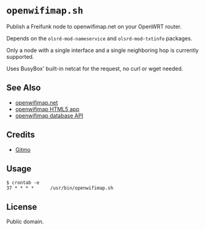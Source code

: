 # `openwifimap.sh`

Publish a Freifunk node to openwifimap.net on your OpenWRT router.

Depends on the `olsrd-mod-nameservice` and `olsrd-mod-txtinfo` packages.

Only a node with a single interface and a single neighboring hop is currently supported.

Uses BusyBox' built-in netcat for the request, no curl or wget needed.

## See Also

* [openwifimap.net](http://openwifimap.net/)
* [openwifimap HTML5 app](https://github.com/freifunk/openwifimap-html5)
* [openwifimap database API](https://github.com/freifunk/openwifimap-api)

## Credits

* [Gitmo](https://github.com/gitmo)

## Usage

    $ crontab -e
    37 * * * *      /usr/bin/openwifimap.sh

## License

Public domain.
